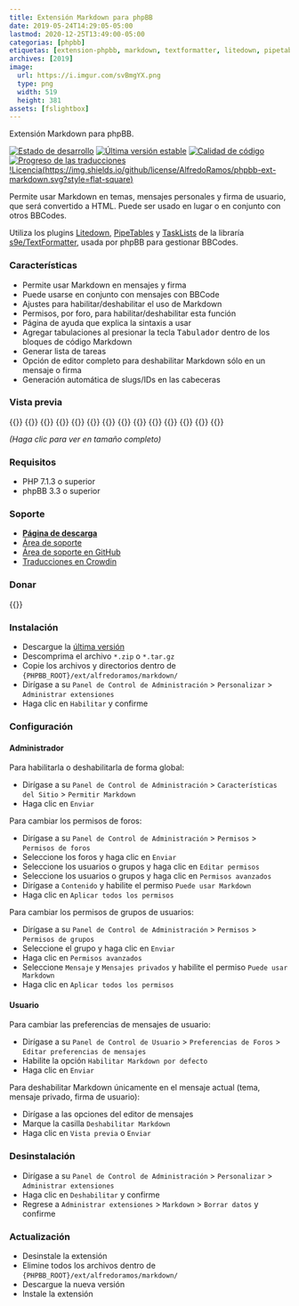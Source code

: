 ```yaml
---
title: Extensión Markdown para phpBB
date: 2019-05-24T14:29:05-05:00
lastmod: 2020-12-25T13:49:00-05:00
categorias: [phpbb]
etiquetas: [extension-phpbb, markdown, textformatter, litedown, pipetables]
archives: [2019]
image:
  url: https://i.imgur.com/svBmgYX.png
  type: png
  width: 519
  height: 381
assets: [fslightbox]
---
```

Extensión Markdown para phpBB.

[![Estado de desarrollo](https://img.shields.io/github/workflow/status/AlfredoRamos/phpbb-ext-markdown/GitHub%20Actions%20CI?style=flat-square)](https://github.com/AlfredoRamos/phpbb-ext-markdown/actions)
[![Última versión estable](https://img.shields.io/github/tag/AlfredoRamos/phpbb-ext-markdown.svg?label=stable&style=flat-square)](https://github.com/AlfredoRamos/phpbb-ext-markdown/releases)
[![Calidad de código](https://img.shields.io/codacy/grade/7c8dbf2b5e6c4a68b7e0ceb04e9790f3.svg?style=flat-square)](https://app.codacy.com/gh/AlfredoRamos/phpbb-ext-markdown/dashboard)
 [![Progreso de las traducciones](https://badges.crowdin.net/phpbb-ext-markdown/localized.svg)](https://crowdin.com/project/phpbb-ext-markdown)
[!Licencia(https://img.shields.io/github/license/AlfredoRamos/phpbb-ext-markdown.svg?style=flat-square)](https://raw.githubusercontent.com/AlfredoRamos/phpbb-ext-markdown/master/license.txt)

Permite usar Markdown en temas, mensajes personales y firma de usuario, que será convertido a HTML. Puede ser usado en lugar o en conjunto con otros BBCodes.

Utiliza los plugins [Litedown](https://s9etextformatter.readthedocs.io/Plugins/Litedown/Syntax/), [PipeTables](https://s9etextformatter.readthedocs.io/Plugins/PipeTables/Syntax/) y [TaskLists](https://s9etextformatter.readthedocs.io/Plugins/TaskLists/Synopsis/) de la libraría [s9e/TextFormatter](https://github.com/s9e/TextFormatter), usada por phpBB para gestionar BBCodes.

<!--more-->
### Características

- Permite usar Markdown en mensajes y firma
- Puede usarse en conjunto con mensajes con BBCode
- Ajustes para habilitar/deshabilitar el uso de Markdown
- Permisos, por foro, para habilitar/deshabilitar esta función
- Página de ayuda que explica la sintaxis a usar
- Agregar tabulaciones al presionar la tecla <kbd>Tabulador</kbd> dentro de los bloques de código Markdown
- Generar lista de tareas
- Opción de editor completo para deshabilitar Markdown sólo en un mensaje o firma
- Generación automática de slugs/IDs en las cabeceras

### Vista previa

{{<preview src="https://i.imgur.com/PSGGuM3b.png" link="https://i.imgur.com/PSGGuM3.png" alt="Características del sitio">}}
{{<preview src="https://i.imgur.com/qYZ7JBCb.png" link="https://i.imgur.com/qYZ7JBC.png" alt="Configuración de mensaje">}}
{{<preview src="https://i.imgur.com/np1PqN6b.png" link="https://i.imgur.com/np1PqN6.png" alt="Configuración de mensajes privados">}}
{{<preview src="https://i.imgur.com/aEKJxWRb.png" link="https://i.imgur.com/aEKJxWR.png" alt="Configuración de firma">}}
{{<preview src="https://i.imgur.com/eiJJvbMb.png" link="https://i.imgur.com/eiJJvbM.png" alt="Permisos de mensajes de grupos de usuarios">}}
{{<preview src="https://i.imgur.com/spT9zXYb.png" link="https://i.imgur.com/spT9zXY.png" alt="Permisos de perfil de grupos de usuarios">}}
{{<preview src="https://i.imgur.com/YXcNxXKb.png" link="https://i.imgur.com/YXcNxXK.png" alt="Permisos de mensajes privados de grupos de usuarios">}}
{{<preview src="https://i.imgur.com/5GIQpMVb.png" link="https://i.imgur.com/5GIQpMV.png" alt="Permisos de foro">}}
{{<preview src="https://i.imgur.com/zWhjOfVb.png" link="https://i.imgur.com/zWhjOfV.png" alt="Preferencias de mensajes de usuario">}}
{{<preview src="https://i.imgur.com/kba871fb.png" link="https://i.imgur.com/kba871f.png" alt="Mensaje con Markdown">}}
{{<preview src="https://i.imgur.com/HGvlwhIb.png" link="https://i.imgur.com/HGvlwhI.png" alt="Mensaje privado con Markdown">}}
{{<preview src="https://i.imgur.com/svBmgYXb.png" link="https://i.imgur.com/svBmgYX.png" alt="Firma de usuario con Markdown">}}
{{<preview src="https://i.imgur.com/1Z7CDDrb.png" link="https://i.imgur.com/1Z7CDDr.png" alt="Opciones de editor de mensajes">}}
{{<preview src="https://i.imgur.com/slz1Z9Yb.png" link="https://i.imgur.com/slz1Z9Y.png" alt="Lista de tareas">}}

*(Haga clic para ver en tamaño completo)*

### Requisitos

- PHP 7.1.3 o superior
- phpBB 3.3 o superior

### Soporte

- [**Página de descarga**](https://www.phpbb.com/customise/db/extension/markdown/)
- [Área de soporte](https://www.phpbb.com/customise/db/extension/markdown/support)
- [Área de soporte en GitHub](https://github.com/AlfredoRamos/phpbb-ext-markdown/issues)
- [Traducciones en Crowdin](https://crowdin.com/project/phpbb-ext-markdown)

### Donar

{{<donate>}}

### Instalación

- Descargue la [última versión](https://github.com/AlfredoRamos/phpbb-ext-markdown/releases)
- Descomprima el archivo `*.zip` o `*.tar.gz`
- Copie los archivos y directorios dentro de `{PHPBB_ROOT}/ext/alfredoramos/markdown/`
- Dirígase a su `Panel de Control de Administración` > `Personalizar` > `Administrar extensiones`
- Haga clic en `Habilitar` y confirme

### Configuración

#### Administrador

Para habilitarla o deshabilitarla de forma global:

- Dirígase a su `Panel de Control de Administración` > `Características del Sitio` > `Permitir Markdown`
- Haga clic en `Enviar`

Para cambiar los permisos de foros:

- Dirígase a su `Panel de Control de Administración` > `Permisos` > `Permisos de foros`
- Seleccione los foros y haga clic en `Enviar`
- Seleccione los usuarios o grupos y haga clic en `Editar permisos`
- Seleccione los usuarios o grupos y haga clic en `Permisos avanzados`
- Dirígase a `Contenido` y habilite el permiso `Puede usar Markdown`
- Haga clic en `Aplicar todos los permisos`

Para cambiar los permisos de grupos de usuarios:

- Dirígase a su `Panel de Control de Administración` > `Permisos` > `Permisos de grupos`
- Seleccione el grupo y haga clic en `Enviar`
- Haga clic en `Permisos avanzados`
- Seleccione `Mensaje` y `Mensajes privados` y habilite el permiso `Puede usar Markdown`
- Haga clic en `Aplicar todos los permisos`

#### Usuario

Para cambiar las preferencias de mensajes de usuario:

- Dirígase a su `Panel de Control de Usuario` > `Preferencias de Foros` > `Editar preferencias de mensajes`
- Habilite la opción `Habilitar Markdown por defecto`
- Haga clic en `Enviar`

Para deshabilitar Markdown únicamente en el mensaje actual (tema, mensaje privado, firma de usuario):

- Dirígase a las opciones del editor de mensajes
- Marque la casilla `Deshabilitar Markdown`
- Haga clic en `Vista previa` o `Enviar`

### Desinstalación

- Dirígase a su `Panel de Control de Administración` > `Personalizar` > `Administrar extensiones`
- Haga clic en `Deshabilitar` y confirme
- Regrese a `Administrar extensiones` > `Markdown` > `Borrar datos` y confirme

### Actualización

- Desinstale la extensión
- Elimine todos los archivos dentro de `{PHPBB_ROOT}/ext/alfredoramos/markdown/`
- Descargue la nueva versión
- Instale la extensión
